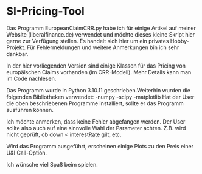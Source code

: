 # SI-Pricing-Tool
Das Programm EuropeanClaimCRR.py habe ich für einige Artikel auf
meiner Website (liberalfinance.de) verwendet und möchte dieses kleine
Skript hier gerne zur Verfügung stellen. Es handelt sich hier um ein
privates Hobby-Projekt. Für Fehlermeldungen und weitere Anmerkungen
bin ich sehr dankbar.

In der hier vorliegenden Version sind einige Klassen für das Pricing
von europäischen Claims vorhanden (im CRR-Modell). Mehr Details kann
man im Code nachlesen.

Das Programm wurde in Python 3.10.11 geschrieben.Weiterhin wurden die
folgenden Bibliotheken verwendet:
-numpy
-scipy
-matplotlib
Hat der User die oben beschriebenen Programme installiert, sollte er
das Programm ausführen können.

Ich möchte anmerken, dass keine Fehler abgefangen werden. Der User
sollte also auch auf eine sinnvolle Wahl der Parameter achten. Z.B.
wird nicht geprüft, ob down < interestRate gilt, etc.

Wird das Programm ausgeführt, erscheinen einige Plots zu den Preis
einer U&I Call-Option.

Ich wünsche viel Spaß beim spielen.
